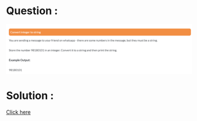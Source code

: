 # Question :
![convert integer to string](https://github.com/prabhu30/coding/blob/main/Edyst/Python%20-%20Intro%20to%20Advanced/02_The%20Basics/16_convert%20integer%20to%20string/image.png)

# Solution :
[Click here](https://github.com/prabhu30/coding/blob/main/Edyst/Python%20-%20Intro%20to%20Advanced/02_The%20Basics/16_convert%20integer%20to%20string/solution.py)
